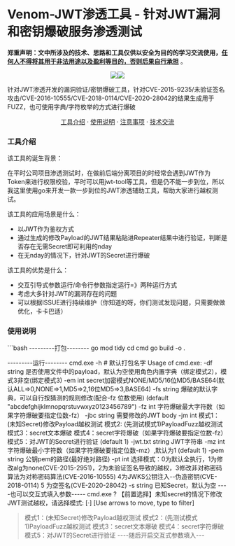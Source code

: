 # Venom-JWT渗透工具 - 针对JWT漏洞和密钥爆破服务渗透测试
**郑重声明：文中所涉及的技术、思路和工具仅供以安全为目的的学习交流使用，<u>任何人不得将其用于非法用途以及盈利等目的，否则后果自行承担</u>** 。
<p align="center"><a href="https://opensource.org/licenses/MIT"><img src="https://img.shields.io/badge/license-MIT-_red.svg"></a><a href="https://github.com/z-bool/Venom-JWT"><img  src="https://goreportcard.com/badge/github.com/projectdiscovery/httpx"></a></p>
针对JWT渗透开发的漏洞验证/密钥爆破工具，针对CVE-2015-9235/未验证签名攻击/CVE-2016-10555/CVE-2018-0114/CVE-2020-28042的结果生成用于FUZZ，也可使用字典/字符枚举的方式进行爆破
<p align="center"><a href="#install">工具介绍</a> · <a href="#tall">使用说明</a> · <a href="#notice">注意事项</a> · <a href="#communicate">技术交流</a></p>
<div id="install"></div>
<h3>工具介绍</h3>
该工具的诞生背景：

在平时公司项目渗透测试时，在做前后端分离项目的时经常会遇到JWT作为Token来进行权限校验，平时可以用jwt-tool等工具，但是仍不能一步到位，所以我这里使用go来开发一款一步到位的JWT渗透辅助工具，帮助大家进行越权测试。

该工具的应用场景是什么：

- 以JWT作为鉴权方式
- 通过生成的修改Payload的JWT结果粘贴进Repeater结果中进行验证，判断是否存在无需Secret即可利用的nday
- 在无nday的情况下，针对JWT的Secret进行爆破

该工具的优势是什么：
- 交互引导式参数运行/命令行参数指定运行=》两种运行方式
- 考虑大多针对JWT的漏洞存在的问题
- 可以根据ISSUE进行持续维护（你知道的呀，你们测试发现问题，只需要做做优化，卡卡巴适）

<div id= "tall"></div>

<h3>使用说明</h3>
```bash
---------打包--------
go mod tidy
cd cmd
go build -o .

---------运行--------
cmd.exe -h # 默认打包名字
Usage of cmd.exe:
  -df string
        是否使用文件中的payload，默认为空使用角色内置字典（绑定模式2），模式3非空(绑定模式3)
  -em int
        secret加密模式NONE/MD5/16位MD5/BASE64(默认ALL=>0,NONE=>1,MD5=>2,16位MD5=>3,BASE64)
  -fs string
        爆破的默认字典，可以自行按猜测的规则修改(配合-fz 位数使用) (default "abcdefghijklmnopqrstuvwxyz0123456789")
  -fz int
        字符爆破最大字符数（如果字符爆破要指定位数-fz）
  -jbc string
        需要修改的JWT body
  -jm int
        模式1：\(未知Secret\)修改Payload越权测试 模式2: (先测试模式1)PayloadFuzz越权测试 模式3：secret文本爆破 模式4：secret字符爆破（如果字符爆破要指定位数-fz）模式5：对JWT的Secret进行验证 (default 1)
  -jwt.txt string
        JWT字符串
  -mz int
        字符爆破最小字符数（如果字符爆破要指定位数-mz）,默认为1 (default 1)
  -pem string
        公钥pem的路径(最好绝对路径)
  -pt int
        选择模式：0为默认全执行，1为修改alg为none(CVE-2015-2951)，2为未验证签名导致的越权，3修改非对称密码算法为对称密码算法(CVE-2016-10555) 4为JWKS公钥注入--伪造密钥(CVE-2018-0114) 5 为空签名(CVE-2020-28042)
  -s string
        已知Secret，默认为空
----也可以交互式填入参数-----
cmd.exe
? 【前置选择】未知secret的情况下修改JWT测试越权，请选择模式:
[·]  [Use arrows to move, type to filter]
> 模式1：(未知Secret)修改Payload越权测试
  模式2：(先测试模式1)PayloadFuzz越权测试
  模式3：secret文本爆破
  模式4：secret字符爆破
  模式5：对JWT的Secret进行验证
----随后开启交互式参数填入---
```
